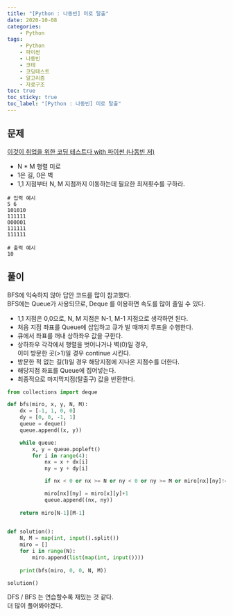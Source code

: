 ```yaml
---
title: "[Python : 나동빈] 미로 탈출"
date: 2020-10-08
categories:
    - Python
tags:
    - Python
    - 파이썬
    - 나동빈
    - 코테
    - 코딩테스트
    - 알고리즘
    - 자료구조
toc: true
toc_sticky: true
toc_label: "[Python : 나동빈] 미로 탈출"
---
```

## 문제
[이것이 취업을 위한 코딩 테스트다 with 파이썬 (나동빈 저)](https://youtu.be/7C9RgOcvkvo?list=PLRx0vPvlEmdAghTr5mXQxGpHjWqSz0dgC&t=3085)  
  
- N * M 행렬 미로
- 1은 길, 0은 벽
- 1,1 지점부터 N, M 지점까지 이동하는데 필요한 최저횟수를 구하라.

```
# 입력 예시
5 6
101010
111111
000001
111111
111111

# 출력 예시
10
```

## 풀이
BFS에 익숙하지 않아 답안 코드를 많이 참고했다.  
BFS에는 Queue가 사용되므로, Deque 를 이용하면 속도를 많이 줄일 수 있다.  
  
- 1,1 지점은 0,0으로, N, M 지점은 N-1, M-1 지점으로 생각하면 된다.
- 처음 지점 좌표를 Queue에 삽입하고 큐가 빌 때까지 루프을 수행한다.
- 큐에서 좌표를 꺼내 상하좌우 값을 구한다.
- 상하좌우 각각에서 행렬을 벗어나거나 벽(0)일 경우,  
이미 방문한 곳(>1)일 경우 continue 시킨다.
- 방문한 적 없는 길(1)일 경우 해당지점에 지나온 지점수를 더한다.  
- 해당지점 좌표를 Queue에 집어넣는다.
- 최종적으로 마지막지점(탈출구) 값을 반환한다.

```python
from collections import deque

def bfs(miro, x, y, N, M):
    dx = [-1, 1, 0, 0]
    dy = [0, 0, -1, 1]
    queue = deque()
    queue.append((x, y))

    while queue:
        x, y = queue.popleft()
        for i in range(4):
            nx = x + dx[i]
            ny = y + dy[i]

            if nx < 0 or nx >= N or ny < 0 or ny >= M or miro[nx][ny]!=1: continue

            miro[nx][ny] = miro[x][y]+1
            queue.append((nx, ny))
    
    return miro[N-1][M-1]

    
def solution():
    N, M = map(int, input().split())
    miro = []
    for i in range(N):
        miro.append(list(map(int, input())))
    
    print(bfs(miro, 0, 0, N, M))

solution()
```
DFS / BFS 는 연습할수록 재밌는 것 같다.  
더 많이 풀어봐야겠다.